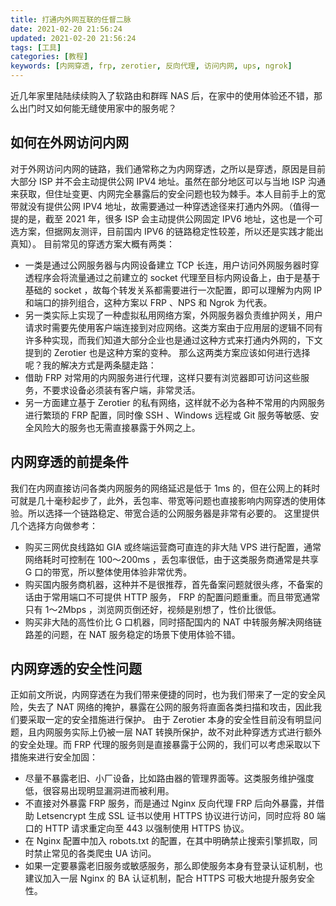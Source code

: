```yaml
---
title: 打通内外网互联的任督二脉
date: 2021-02-20 21:56:24
updated: 2021-02-20 21:56:24
tags: [工具]
categories: [教程]
keywords: [内网穿透, frp, zerotier, 反向代理, 访问内网, ups, ngrok]
---
```

近几年家里陆陆续续购入了软路由和群晖 NAS 后，在家中的使用体验还不错，那么出门时又如何能无缝使用家中的服务呢？

## 如何在外网访问内网
对于外网访问内网的链路，我们通常称之为内网穿透，之所以是穿透，原因是目前大部分 ISP 并不会主动提供公网 IPV4 地址。虽然在部分地区可以与当地 ISP 沟通来获取，但住址变更、内网完全暴露后的安全问题也较为棘手。本人目前手上的宽带就没有提供公网 IPV4 地址，故需要通过一种穿透途径来打通内外网。（值得一提的是，截至 2021 年，很多 ISP 会主动提供公网固定 IPV6 地址，这也是一个可选方案，但据网友测评，目前国内 IPV6 的链路稳定性较差，所以还是实践才能出真知）。
目前常见的穿透方案大概有两类：
- 一类是通过公网服务器与内网设备建立 TCP 长连，用户访问外网服务器时穿透程序会将流量通过之前建立的 socket 代理至目标内网设备上，由于是基于基础的 socket ，故每个转发关系都需要进行一次配置，即可以理解为内网 IP 和端口的排列组合，这种方案以 FRP 、NPS 和 Ngrok 为代表。
- 另一类实际上实现了一种虚拟私用网络方案，外网服务器负责维护网关，用户请求时需要先使用客户端连接到对应网络。这类方案由于应用层的逻辑不同有许多种实现，而我们知道大部分企业也是通过这种方式来打通内外网的，下文提到的 Zerotier 也是这种方案的变种。
那么这两类方案应该如何进行选择呢？我的解决方式是两条腿走路：
- 借助 FRP 对常用的内网服务进行代理，这样只要有浏览器即可访问这些服务，不要求设备必须装有客户端，非常灵活。
- 另一方面建立基于 Zerotier 的私有网络，这样就不必为各种不常用的内网服务进行繁琐的 FRP 配置，同时像 SSH 、Windows 远程或 Git 服务等敏感、安全风险大的服务也无需直接暴露于外网之上。


## 内网穿透的前提条件
我们在内网直接访问各类内网服务的网络延迟是低于 1ms 的，但在公网上的耗时可就是几十毫秒起步了，此外，丢包率、带宽等问题也直接影响内网穿透的使用体验。所以选择一个链路稳定、带宽合适的公网服务器是非常有必要的。
这里提供几个选择方向做参考：
<!--more-->
- 购买三网优良线路如 GIA 或终端运营商可直连的非大陆 VPS 进行配置，通常网络耗时可控制在 100～200ms ，丢包率很低，由于这类服务商通常是共享 G 口的带宽，所以整体使用体验非常优秀。
- 购买国内服务商机器，这种并不是很推荐，首先备案问题就很头疼，不备案的话由于常用端口不可提供 HTTP 服务， FRP 的配置问题重重。而且带宽通常只有 1～2Mbps ，浏览网页倒还好，视频是别想了，性价比很低。
- 购买非大陆的高性价比 G 口机器，同时搭配国内的 NAT 中转服务解决网络链路差的问题，在 NAT 服务稳定的场景下使用体验不错。


## 内网穿透的安全性问题
正如前文所说，内网穿透在为我们带来便捷的同时，也为我们带来了一定的安全风险，失去了 NAT 网络的掩护，暴露在公网的服务将直面各类扫描和攻击，因此我们要采取一定的安全措施进行保护。
由于 Zerotier 本身的安全性目前没有明显问题，且内网服务实际上仍被一层 NAT 转换所保护，故不对此种穿透方式进行额外的安全处理。而 FRP 代理的服务则是直接暴露于公网的，我们可以考虑采取以下措施来进行安全加固：
- 尽量不暴露老旧、小厂设备，比如路由器的管理界面等。这类服务维护强度低，很容易出现明显漏洞进而被利用。
- 不直接对外暴露 FRP 服务，而是通过 Nginx 反向代理 FRP 后向外暴露，并借助 Letsencrypt 生成 SSL 证书以使用 HTTPS 协议进行访问，同时应将 80 端口的 HTTP 请求重定向至 443 以强制使用 HTTPS 协议。
- 在 Nginx 配置中加入 robots.txt 的配置，在其中明确禁止搜索引擎抓取，同时禁止常见的各类爬虫 UA 访问。
- 如果一定要暴露老旧服务或敏感服务，那么即使服务本身有登录认证机制，也建议加入一层 Nginx 的 BA 认证机制，配合 HTTPS 可极大地提升服务安全性。
